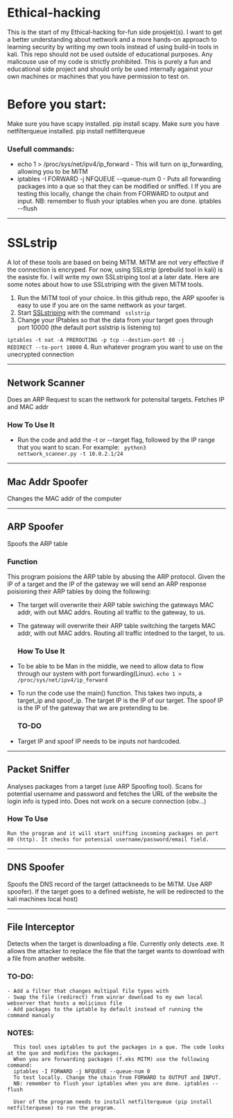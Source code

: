 # Ethical-hacking
This is the start of my Ethical-hacking for-fun side prosjekt(s). I want to get a better understanding about nettwork and a more hands-on approach to learning security by writing my own tools instead of using build-in tools in kali. 
This repo should not be used outside of educational purposes. Any malicouse use of my code is strictly prohibited. This is purely a fun and educational side project and should only be used internally against your own machines or machines that you have permission to test on. 

# Before you start:
Make sure you have scapy installed. pip install scapy. 
Make sure you have netfilterqueue installed. pip install netfilterqueue 
###  Usefull commands: 
- echo 1 > /proc/sys/net/ipv4/ip_forward - This will turn on ip_forwarding, allowing you to be MiTM 
- iptables -I FORWARD -j NFQUEUE --queue-num 0 - Puts all forwarding packages into a que so that they can be modified or sniffed. I
If you are testing this locally, change the chain from FORWARD to output and input.
NB: remember to flush your iptables when you are done. iptables --flush
___________________________________________________________________________________________________________________________
# SSLstrip 
  A lot of these tools are based on being MiTM. MiTM are not very effective if the connection is encryped. For now, using SSLstrip (prebuild tool in kali) is the easiste fix. I will write my own SSLstriping tool at a later date. Here are some notes about how to use SSLstriping with the given MiTM tools. 
  1. Run the MiTM tool of your choice. In this github repo, the ARP spoofer is easy to use if you are on the same nettwork as your target. 
  2. Start [SSLstriping](https://github.com/moxie0/sslstrip) with the command  <code> sslstrip </code> 
  3. Change your IPtables so that the data from your target goes through port 10000 (the default port sslstrip is listening to)
  
<code>iptables -t nat -A PREROUTING -p tcp --destion-port 80 -j REDIRECT --to-port 10000</code>
  4. Run whatever program you want to use on the unecrypted connection

___________________________________________________________________________________________________________________________
## Network Scanner
  Does an ARP Request to scan the nettwork for potensital targets. Fetches IP and MAC addr 
  ### How To Use It
- Run the code and add the -t or --target flag, followed by the IP range that you want to scan. For example: 
  	<code> python3 nettwork_scanner.py -t 10.0.2.1/24</code>
___________________________________________________________________________________________________________________________
## Mac Addr Spoofer
  Changes the MAC addr of the computer
___________________________________________________________________________________________________________________________
## ARP Spoofer
  Spoofs the ARP table
### Function 
This program poisions the ARP table by abusing the ARP protocol. Given the IP of a target and the IP of the gateway we will send an ARP response poisioning their ARP tables by doing the following: 
- The target will overwrite their ARP table swiching the gateways MAC addr, with out MAC addrs. Routing all traffic to the gateway, to us. 
- The gateway will overwrite their ARP table switching the targets MAC addr, with out MAC addrs. Routing all traffic intedned to the target, to us. 
  
  ### How To Use It
- To be able to be Man in the middle, we need to allow data to flow through our system with port forwarding(Linux). 
<code>echo 1 > /proc/sys/net/ipv4/ip_forward</code>
- To run the code use the main() function. This takes two inputs, a target_ip and spoof_ip. The target IP is the IP of our target. The spoof IP is the IP of the gateway that we are pretending to be.
   
  ### TO-DO
- Target IP and spoof IP needs to be inputs not hardcoded. 
    
___________________________________________________________________________________________________________________________
## Packet Sniffer
  Analyses packages from a target (use ARP Spoofing tool). Scans for potential username and password and fetches the URL of the website the login info is typed into. Does not work on a secure connection (obv...) 
  ### How To Use
  	Run the program and it will start sniffing incoming packages on port 80 (http). It checks for potensial username/password/email field. 
___________________________________________________________________________________________________________________________
## DNS Spoofer
  Spoofs the DNS record of the target  (attackneeds to be MiTM. Use ARP spoofer). If the target goes to a defined webiste, he will be redirected to the kali machines local host)

___________________________________________________________________________________________________________________________
## File Interceptor
  Detects when the target is downloading a file. Currently only detects .exe. It allows the attacker to replace the file that the target wants to download with a file from another   website. 
  ### TO-DO:
    - Add a filter that changes multipal file types with 
    - Swap the file (redirect) from winrar download to my own local webserver that hosts a molicious file
    - Add packages to the iptable by default instead of running the command manualy
  ### NOTES:
      This tool uses iptables to put the packages in a que. The code looks at the que and modifies the packages. 
      When you are forwarding packages (f.eks MITM) use the following command:
      iptables -I FORWARD -j NFQUEUE --queue-num 0
      To test locally. Change the chain from FORWARD to OUTPUT and INPUT.
      NB: remember to flush your iptables when you are done. iptables --flush
      
      User of the program needs to install netfilterqueue (pip install netfilterqueue) to run the program.

